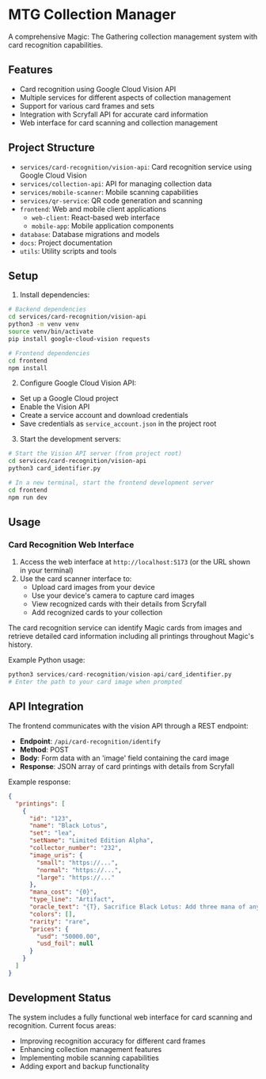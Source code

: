 # MTG Collection Manager

A comprehensive Magic: The Gathering collection management system with card recognition capabilities.

## Features

- Card recognition using Google Cloud Vision API
- Multiple services for different aspects of collection management
- Support for various card frames and sets
- Integration with Scryfall API for accurate card information
- Web interface for card scanning and collection management

## Project Structure

- `services/card-recognition/vision-api`: Card recognition service using Google Cloud Vision
- `services/collection-api`: API for managing collection data
- `services/mobile-scanner`: Mobile scanning capabilities
- `services/qr-service`: QR code generation and scanning
- `frontend`: Web and mobile client applications
  - `web-client`: React-based web interface
  - `mobile-app`: Mobile application components
- `database`: Database migrations and models
- `docs`: Project documentation
- `utils`: Utility scripts and tools

## Setup

1. Install dependencies:
```bash
# Backend dependencies
cd services/card-recognition/vision-api
python3 -m venv venv
source venv/bin/activate
pip install google-cloud-vision requests

# Frontend dependencies
cd frontend
npm install
```

2. Configure Google Cloud Vision API:
- Set up a Google Cloud project
- Enable the Vision API
- Create a service account and download credentials
- Save credentials as `service_account.json` in the project root

3. Start the development servers:

```bash
# Start the Vision API server (from project root)
cd services/card-recognition/vision-api
python3 card_identifier.py

# In a new terminal, start the frontend development server
cd frontend
npm run dev
```

## Usage

### Card Recognition Web Interface

1. Access the web interface at `http://localhost:5173` (or the URL shown in your terminal)
2. Use the card scanner interface to:
   - Upload card images from your device
   - Use your device's camera to capture card images
   - View recognized cards with their details from Scryfall
   - Add recognized cards to your collection

The card recognition service can identify Magic cards from images and retrieve detailed card information including all printings throughout Magic's history.

Example Python usage:
```python
python3 services/card-recognition/vision-api/card_identifier.py
# Enter the path to your card image when prompted
```

## API Integration

The frontend communicates with the vision API through a REST endpoint:

- **Endpoint**: `/api/card-recognition/identify`
- **Method**: POST
- **Body**: Form data with an 'image' field containing the card image
- **Response**: JSON array of card printings with details from Scryfall

Example response:
```json
{
  "printings": [
    {
      "id": "123",
      "name": "Black Lotus",
      "set": "lea",
      "setName": "Limited Edition Alpha",
      "collector_number": "232",
      "image_uris": {
        "small": "https://...",
        "normal": "https://...",
        "large": "https://..."
      },
      "mana_cost": "{0}",
      "type_line": "Artifact",
      "oracle_text": "{T}, Sacrifice Black Lotus: Add three mana of any one color.",
      "colors": [],
      "rarity": "rare",
      "prices": {
        "usd": "50000.00",
        "usd_foil": null
      }
    }
  ]
}
```

## Development Status

The system includes a fully functional web interface for card scanning and recognition. Current focus areas:
- Improving recognition accuracy for different card frames
- Enhancing collection management features
- Implementing mobile scanning capabilities
- Adding export and backup functionality
